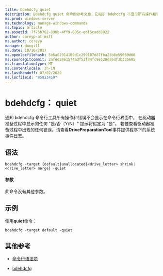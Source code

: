 ```yaml
---
title: bdehdcfg quiet
description: Bdehdcfg quiet 命令的参考文章，它指示 bdehdcfg 不显示所有操作和错误。
ms.prod: windows-server
ms.technology: manage-windows-commands
ms.topic: article
ms.assetid: 7f75b702-890b-4ff9-805c-edf5cadd8822
author: coreyp-at-msft
ms.author: coreyp
manager: dongill
ms.date: 10/16/2017
ms.openlocfilehash: 5b6a62314109d1c299187d87fba23b8e59669d66
ms.sourcegitcommit: 2afed2461574a3f53f84fc9ec28d86df3b335685
ms.translationtype: MT
ms.contentlocale: zh-CN
ms.lasthandoff: 07/02/2020
ms.locfileid: "85923459"
---
```

# <a name="bdehdcfg-quiet"></a>bdehdcfg： quiet

通知 bdehdcfg 命令行工具所有操作和错误不会显示在命令行界面中。 在驱动器准备过程中显示的任何 "是/否（Y/N）" 提示将假定为 "是"。 若要查看驱动器准备过程中出现的任何错误，请查看**DrivePreparationTool**事件提供程序下的系统事件日志。

## <a name="syntax"></a>语法

```
bdehdcfg -target {default|unallocated|<drive_letter> shrink|<drive_letter> merge} -quiet
```

#### <a name="parameters"></a>参数

此命令没有其他参数。

## <a name="examples"></a>示例

使用**quiet**命令：

```
bdehdcfg -target default -quiet
```

## <a name="additional-references"></a>其他参考

- [命令行语法项](command-line-syntax-key.md)

- [bdehdcfg](bdehdcfg.md)
